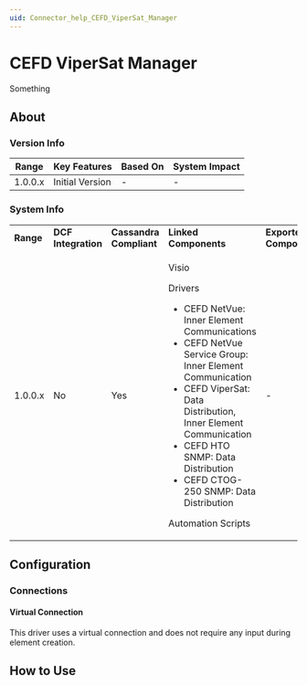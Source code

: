 ```yaml
---
uid: Connector_help_CEFD_ViperSat_Manager
---
```


# CEFD ViperSat Manager

Something

## About

### Version Info

| **Range** | **Key Features** | **Based On** | **System Impact** |
|-----------|------------------|--------------|-------------------|
| 1.0.0.x   | Initial Version  | \-           | \-                |

### System Info

<table>
<colgroup>
<col style="width: 20%" />
<col style="width: 20%" />
<col style="width: 20%" />
<col style="width: 20%" />
<col style="width: 20%" />
</colgroup>
<tbody>
<tr class="odd">
<td><strong>Range</strong></td>
<td><strong>DCF Integration</strong></td>
<td><strong>Cassandra Compliant</strong></td>
<td><strong>Linked Components</strong></td>
<td><strong>Exported Components</strong></td>
</tr>
<tr class="even">
<td>1.0.0.x</td>
<td>No</td>
<td>Yes</td>
<td><p>Visio</p>
<p>Drivers</p>
<ul>
<li>CEFD NetVue: Inner Element Communications</li>
<li>CEFD NetVue Service Group: Inner Element Communication</li>
<li>CEFD ViperSat: Data Distribution, Inner Element Communication</li>
<li>CEFD HTO SNMP: Data Distribution</li>
<li>CEFD CTOG-250 SNMP: Data Distribution</li>
</ul>
<p>Automation Scripts</p></td>
<td>-</td>
</tr>
</tbody>
</table>

## Configuration

### Connections

#### Virtual Connection

This driver uses a virtual connection and does not require any input during element creation.

## How to Use
